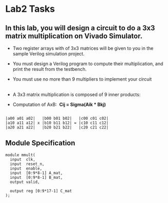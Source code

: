 # Lab2 Tasks

## In this lab, you will design a circuit to do a 3x3 matrix multiplication on Vivado Simulator.
- Two register arrays with of 3x3 matrices will be given to you in the sample Verilog simulation project.
- You must design a Verilog program to compute their multiplication, and print the result from the testbench.
- You must use no more than 9 multipliers to implement your circuit
<br/><br/>

- A 3x3 matrix multiplication is composed of 9 inner products:

- Computation of AxB: </t></t> <strong>  Cij = Sigma(Aik * Bkj)</strong>
<pre><code>
|a00 a01 a02|   |b00 b01 b02|   |c00 c01 c02|
|a10 a11 a12| x |b10 b11 b12| = |c10 c11 c12|
|a20 a21 a22|   |b20 b21 b22|   |c20 c21 c22|</code></pre>





## Module Specification
<pre><code>module mmult(
  input  clk,
  input  reset_n,
  input  enable,
  input  [0:9*8-1] A_mat,
  input  [0:9*8-1] B_mat,
  output valid,

  output reg [0:9*17-1] C_mat 
);
</code></pre>
